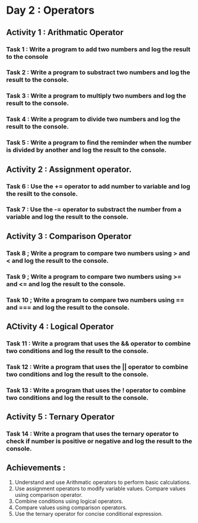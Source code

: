 # Day 2 : Operators

## Activity 1 : Arithmatic Operator
### Task 1 : Write a program to add two numbers and log the result to the console
### Task 2 : Write a program to substract two numbers and log the result to the console.
### Task 3 : Write a program to multiply two numbers and log the result to the console.
### Task 4 : Write a program to divide two numbers and log the result to the console.
### Task 5 : Write a program to find the reminder when the number is divided by another and log the result to the console.

## Activity 2 : Assignment operator.
### Task 6 : Use the += operator to add number to variable and log the resilt to the console.
### Task 7 : Use the -= operator to substract the number from a variable and log the result to the console.

## Activity 3 : Comparison Operator 
### Task 8 ; Write a program to compare two numbers using > and < and log the result to the console.
### Task 9 ; Write a program to compare two numbers using >= and <= and log the result to the console.
### Task 10 ; Write a program to compare two numbers using == and === and log the result to the console.

## ACtivity 4 : Logical Operator 
### Task 11 : Write a program that uses the && operator to combine two conditions and log the result to the console.
### Task 12 : Write a program that uses the || operator to combine two conditions and log the result to the console.
### Task 13 : Write a program that uses the ! operator to combine two conditions and log the result to the console.

## Activity 5 : Ternary Operator 
### Task 14 : Write a program that uses the ternary operator to check if number is positive or negative and log the result to the console.



## Achievements : 
1. Understand and use Arithmatic operators to perform basic calculations.
2. Use assignment operators to modify variable values.
Compare values using comparison operator.
3. Combine conditions using logical operators.
4. Compare values using comparison operators.
5. Use the ternary operator for concise conditional expression.